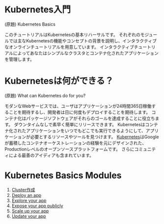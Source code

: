 Kubernetes入門
=================

(原題) Kubernetes Basics

このチュートリアルはKubernetesの基本リハーサルです。
それぞれのモジュールでは主なKubernetesの機能やコンセプトの背景を説明し、インタラクティブなオンラインチュートリアルを用意しています。
インタラクティブチュートリアルによってあなたはシンプルなクラスタとコンテナ化されたアプリケーションを管理します。

# Kubernetesは何ができる？
(原題) What can Kubernetes do for you?

モダンなWebサービスでは、ユーザはアプリケーションが24時間365日稼働することを期待するし、開発者は日に何度もデプロイすることを期待します。
コンテナ化はパッケージソフトウェアがそれらのゴールを達成することに役立ちます。
ダウンタイムなしで素早く簡単にリリースできます。
Kubernetesはコンテナ化されたアプリケーションをいつでもどこでも実行できるようにして、アプリケーションが必要とするリソースやツールを見つけます。
[Kubernetes](http://kubernetes.io/docs/whatisk8s/)はGoogleが蓄積したコンテナオーケストレーションの経験を元にデザインされた、Productionレベルのオープンソースプラットフォームです。
さらにコミュニティによる最善のアイディアも含まれています。

# Kubernetes Basics Modules
1. [Cluster作成]()
1. [Deploy an app]()
1. [Explore your app]()
1. [Expose your app publicly]()
1. [Scale up your app]()
1. [Update your app]()
